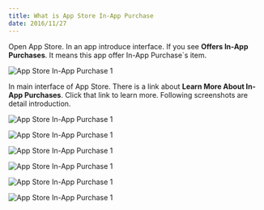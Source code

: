 ```yaml
---
title: What is App Store In-App Purchase
date: 2016/11/27
---
```


Open App Store. In an app introduce interface. If you see **Offers In-App Purchases**. It means this app offer In-App Purchase`s item.

![App Store In-App Purchase 1](/images/en-in-app-purchase1.png)

In main interface of App Store. There is a link about **Learn More About In-App Purchases**. Click that link to learn more. Following screenshots are detail introduction.

![App Store In-App Purchase 1](/images/en-in-app-purchase2.png)

![App Store In-App Purchase 1](/images/en-in-app-purchase3.png)

![App Store In-App Purchase 1](/images/en-in-app-purchase4.png)

![App Store In-App Purchase 1](/images/en-in-app-purchase5.png)

![App Store In-App Purchase 1](/images/en-in-app-purchase6.png)

![App Store In-App Purchase 1](/images/en-in-app-purchase7.png)
